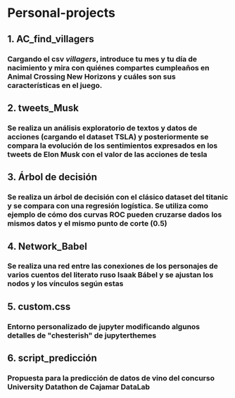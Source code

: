 # Personal-projects

## 1. AC_find_villagers 
### Cargando el csv *villagers*, introduce tu mes y tu día de nacimiento y mira con quiénes compartes cumpleaños en Animal Crossing New Horizons y cuáles son sus características en el juego.

## 2. tweets_Musk
### Se realiza un análisis exploratorio de textos y datos de acciones (cargando el dataset TSLA) y posteriormente se compara la evolución de los sentimientos expresados en los tweets de Elon Musk con el valor de las acciones de tesla 

## 3. Árbol de decisión
### Se realiza un árbol de decisión con el clásico dataset del titanic y se compara con una regresión logística. Se utiliza como ejemplo de cómo dos curvas ROC pueden cruzarse dados los mismos datos y el mismo punto de corte (0.5)

## 4. Network_Babel
### Se realiza una red entre las conexiones de los personajes de varios cuentos del literato ruso Isaak Bábel y se ajustan los nodos y los vínculos según estas

## 5. custom.css
### Entorno personalizado de jupyter modificando algunos detalles de "chesterish" de jupyterthemes

## 6. script_predicción
### Propuesta para la predicción de datos de vino del concurso University Datathon de Cajamar DataLab
